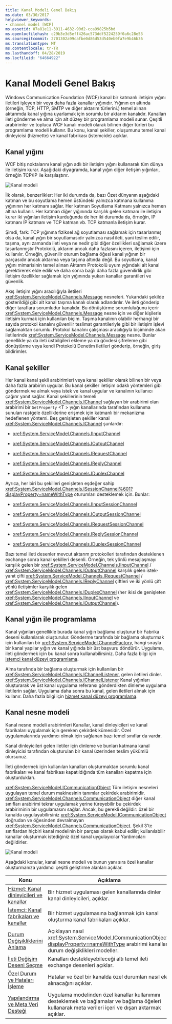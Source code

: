 ```yaml
---
title: Kanal Modeli Genel Bakış
ms.date: 03/30/2017
helpviewer_keywords:
- channel model [WCF]
ms.assetid: 07a81e11-3911-4632-90d2-cca99825b5bd
ms.openlocfilehash: c29b3e3d5eff426ac573ddf5224259f0a6c28e53
ms.sourcegitcommit: 2701302a99cafbe0d86d53d540eb0fa7e9b46b36
ms.translationtype: MT
ms.contentlocale: tr-TR
ms.lasthandoff: 04/28/2019
ms.locfileid: "64664922"
---
```

# <a name="channel-model-overview"></a>Kanal Modeli Genel Bakış
Windows Communication Foundation (WCF) kanal bir katmanlı iletişim yığını iletileri işleyen bir veya daha fazla kanallar yığınıdır. Yığının en altında (örneğin, TCP, HTTP, SMTP ve diğer aktarım türlerini.) temel alınan aktarımda kanal yığına uyarlamak için sorumlu bir aktarım kanalıdır. Kanalları ileti gönderme ve alma için alt düzey bir programlama modeli sunar. Çeşitli arabirimler ve topluca WCF kanalı modeli olarak bilinen diğer türleri bu programlama modeli kullanır. Bu konu, kanal şekiller, oluşumunu temel kanal dinleyicisi (hizmette) ve kanal fabrikası (istemcide) açıklar.  
  
## <a name="channel-stack"></a>Kanal yığını  
 WCF bitiş noktalarını kanal yığın adlı bir iletişim yığını kullanarak tüm dünya ile iletişim kurar. Aşağıdaki diyagramda, kanal yığın diğer iletişim yığınları, örneğin TCP/IP ile karşılaştırır.  
  
 ![Kanal modeli](../../../../docs/framework/wcf/extending/media/wcfc-channelstackhighlevelc.gif "wcfc_ChannelStackHighLevelc")  
  
 İlk olarak, benzerlikler: Her iki durumda da, bazı Özet dünyanın aşağıdaki katman ve bu soyutlama hemen üstündeki yalnızca katmana kullanıma yığınının her katmanı sağlar. Her katman Soyutlama Katmanı yalnızca hemen altına kullanır. Her katman diğer yığınında karşılık gelen katmanı ile iletişim kurar iki yığınları iletişim kurduğunda de her iki durumda da, örneğin, IP katmanı IP katmanı ve TCP katman vb. TCP katmanla iletişim kurar.  
  
 Şimdi, fark: TCP yığınına fiziksel ağ soyutlaması sağlamak için tasarlanmış olsa da, kanal yığın bir soyutlamasıdır yalnızca nasıl ileti, yani teslim edilir, taşıma, aynı zamanda ileti veya ne nedir gibi diğer özellikleri sağlamak üzere tasarlanmıştır Protokolü, aktarım ancak daha fazlasını içeren, iletişimi için kullanılır. Örneğin, güvenilir oturum bağlama öğesi kanal yığının bir parçasıdır ancak aktarma veya taşıma altında değil. Bu soyutlama, kanal yığını mimarisinin temel alınan Aktarım Protokolü uyum yığındaki alt kanal gerektirerek elde edilir ve daha sonra bağlı daha fazla güvenilirlik gibi iletişim özellikler sağlamak için yığınında yukarı kanallar garantileri ve güvenlik.  
  
 Akış iletişim yığını aracılığıyla iletileri <xref:System.ServiceModel.Channels.Message> nesneleri. Yukarıdaki şekilde gösterildiği gibi alt kanal taşıma kanalı olarak adlandırılır. Ve ileti gönderip diğer taraflara sorumludur kanalıdır. Bu dönüştürme sorumluluğunu içerir <xref:System.ServiceModel.Channels.Message> nesne için ve diğer kişilerle iletişim kurmak için kullanılan biçim. Taşıma kanalının olabilir herhangi bir sayıda protokol kanalını güvenilir teslimat garantileriyle gibi bir iletişim işlevi sağlamaktan sorumlu. Protokol kanalını çalışması aracılığıyla biçiminde akan iletilerinde <xref:System.ServiceModel.Channels.Message> nesne. Bunlar genellikle ya da ileti üstbilgileri ekleme ya da gövdesi şifreleme gibi dönüştürme veya kendi Protokolü Denetim iletileri gönderip, örneğin, giriş bildirimler.  
  
## <a name="channel-shapes"></a>Kanal şekiller  
 Her kanal kanal şekli arabirimleri veya kanal şekiller olarak bilinen bir veya daha fazla arabirim uygular. Bu kanal şekiller iletişim odaklı yöntemleri gibi göndermek ve almak veya istek ve kanal uygular ve kanalının kullanıcı çağırır yanıt sağlar. Kanal şekillerinin temeli <xref:System.ServiceModel.Channels.IChannel> sağlayan bir arabirimi olan arabirimi bir `GetProperty` \<T > yığın kanallarında tarafından kullanıma sunulan rastgele özelliklerine erişmek için katmanlı bir mekanizma hedeflenen yöntemi. Beş genişleten şekiller kanal <xref:System.ServiceModel.Channels.IChannel> şunlardır:  
  
- <xref:System.ServiceModel.Channels.IInputChannel>  
  
- <xref:System.ServiceModel.Channels.IOutputChannel>  
  
- <xref:System.ServiceModel.Channels.IRequestChannel>  
  
- <xref:System.ServiceModel.Channels.IReplyChannel>  
  
- <xref:System.ServiceModel.Channels.IDuplexChannel>  
  
 Ayrıca, her biri bu şekilleri genişleten eşdeğer sahip <xref:System.ServiceModel.Channels.ISessionChannel%601?displayProperty=nameWithType> oturumları desteklemek için. Bunlar:  
  
- <xref:System.ServiceModel.Channels.IInputSessionChannel>  
  
- <xref:System.ServiceModel.Channels.IOutputSessionChannel>  
  
- <xref:System.ServiceModel.Channels.IRequestSessionChannel>  
  
- <xref:System.ServiceModel.Channels.IReplySessionChannel>  
  
- <xref:System.ServiceModel.Channels.IDuplexSessionChannel>  
  
 Bazı temel ileti desenler mevcut aktarım protokolleri tarafından desteklenen exchange sonra kanal şekilleri desenli. Örneğin, tek yönlü mesajlaşmayı karşılık gelen bir <xref:System.ServiceModel.Channels.IInputChannel> / <xref:System.ServiceModel.Channels.IOutputChannel> karşılık gelen istek-yanıt çifti <xref:System.ServiceModel.Channels.IRequestChannel> / <xref:System.ServiceModel.Channels.IReplyChannel> çiftleri ve iki yönlü çift yönlü iletişimler karşılık gelen <xref:System.ServiceModel.Channels.IDuplexChannel> (her ikisi de genişleten <xref:System.ServiceModel.Channels.IInputChannel> ve <xref:System.ServiceModel.Channels.IOutputChannel>).  
  
## <a name="programming-with-the-channel-stack"></a>Kanal yığın ile programlama  
 Kanal yığınları genellikle burada kanal yığın bağlama oluşturur bir Fabrika deseni kullanılarak oluşturulur. Gönderme tarafında bir bağlama oluşturmak için kullanılan bir <xref:System.ServiceModel.ChannelFactory>, hangi sırayla bir kanal yapılar yığın ve kanal yığında bir üst başvuru döndürür. Uygulama, ileti göndermek için bu kanal sonra kullanabilirsiniz. Daha fazla bilgi için [istemci kanal düzeyi programlama](../../../../docs/framework/wcf/extending/client-channel-level-programming.md).  
  
 Alma tarafında bir bağlama oluşturmak için kullanılan bir <xref:System.ServiceModel.Channels.IChannelListener>, gelen iletileri dinler. <xref:System.ServiceModel.Channels.IChannelListener> Kanal yığınları oluşturarak ve üst kanal uygulama referansı gönderdikten dinleme uygulama iletilerin sağlar. Uygulama daha sonra bu kanal, gelen iletileri almak için kullanır. Daha fazla bilgi için [hizmet kanal düzeyi programlama](../../../../docs/framework/wcf/extending/service-channel-level-programming.md).  
  
## <a name="the-channel-object-model"></a>Kanal nesne modeli  
 Kanal nesne modeli arabirimleri Kanallar, kanal dinleyicileri ve kanal fabrikaları uygulamak için gereken çekirdek kümesidir. Özel uygulamalarında yardımcı olmak için sağlanan bazı temel sınıflar da vardır.  
  
 Kanal dinleyicileri gelen iletiler için dinleme ve bunları katmana kanal dinleyicisi tarafından oluşturulan bir kanal üzerinden teslim yükümlü olursunuz.  
  
 İleti göndermek için kullanılan kanalları oluşturmaktan sorumlu kanal fabrikaları ve kanal fabrikası kapatıldığında tüm kanalları kapatma için oluşturdukları.  
  
 <xref:System.ServiceModel.ICommunicationObject> Tüm iletişim nesneleri uygulayan temel durum makinesinin tanımlar çekirdek arabirimidir. <xref:System.ServiceModel.Channels.CommunicationObject> diğer kanal sınıfları arabirimi tekrar uygulamak yerine türeyebilir bu çekirdek arabiriminin bir uygulamasını sağlar. Ancak, bu gerekli değildir: özel bir kanalda uygulayabilirsiniz <xref:System.ServiceModel.ICommunicationObject> doğrudan ve öğesinden devralmayan <xref:System.ServiceModel.Channels.CommunicationObject>. Şekil 3'te sınıflardan hiçbiri kanal modelinin bir parçası olarak kabul edilir; kullanılabilir kanallar oluşturmak istediğiniz özel kanal uygulayıcılar Yardımcıları değildirler.  
  
 ![Kanal modeli](../../../../docs/framework/wcf/extending/media/wcfc-wcfcchannelsigure3omumtreec.gif "wcfc_WCFCChannelsigure3OMUMTreec")  
  
 Aşağıdaki konular, kanal nesne modeli ve bunun yanı sıra özel kanallar oluşturmanıza yardımcı çeşitli geliştirme alanları açıklar.  
  
|Konu|Açıklama|  
|-----------|-----------------|  
|[Hizmet: Kanal dinleyicileri ve kanallar](../../../../docs/framework/wcf/extending/service-channel-listeners-and-channels.md)|Bir hizmet uygulaması gelen kanallarında dinler kanal dinleyicileri, açıklar.|  
|[İstemci: Kanal fabrikaları ve kanallar](../../../../docs/framework/wcf/extending/client-channel-factories-and-channels.md)|Bir hizmet uygulamasına bağlanmak için kanal oluşturma kanal fabrikaları açıklar.|  
|[Durum Değişikliklerini Anlama](../../../../docs/framework/wcf/extending/understanding-state-changes.md)|Açıklayan nasıl <xref:System.ServiceModel.ICommunicationObject?displayProperty=nameWithType> arabirimi kanalları durum değişiklikleri modeller.|  
|[İleti Değişim Deseni Seçme](../../../../docs/framework/wcf/extending/choosing-a-message-exchange-pattern.md)|Kanalları destekleyebileceği altı temel ileti exchange desenleri açıklar.|  
|[Özel Durum ve Hataları İşleme](../../../../docs/framework/wcf/extending/handling-exceptions-and-faults.md)|Hatalar ve özel bir kanalda özel durumları nasıl ele alınacağını açıklar.|  
|[Yapılandırma ve Meta Veri Desteği](../../../../docs/framework/wcf/extending/configuration-and-metadata-support.md)|Uygulama modelinden özel kanallar kullanımını desteklemek ve bağlamalar ve bağlama öğeleri kullanarak meta verileri içeri ve dışarı aktarmak açıklar.|
